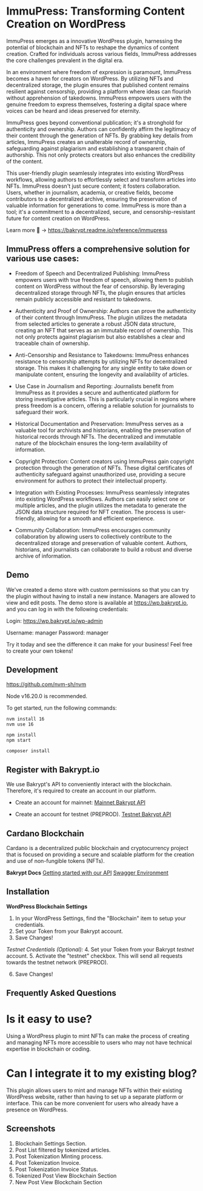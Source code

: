 # ImmuPress: Transforming Content Creation on WordPress

ImmuPress emerges as a innovative WordPress plugin, harnessing the potential of blockchain and NFTs to reshape the dynamics of content creation. Crafted for individuals across various fields, ImmuPress addresses the core challenges prevalent in the digital era.

In an environment where freedom of expression is paramount, ImmuPress becomes a haven for creators on WordPress. By utilizing NFTs and decentralized storage, the plugin ensures that published content remains resilient against censorship, providing a platform where ideas can flourish without apprehension of takedowns. ImmuPress empowers users with the genuine freedom to express themselves, fostering a digital space where voices can be heard and ideas preserved for eternity.

ImmuPress goes beyond conventional publication; it's a stronghold for authenticity and ownership. Authors can confidently affirm the legitimacy of their content through the generation of NFTs. By grabbing key details from articles, ImmuPress creates an unalterable record of ownership, safeguarding against plagiarism and establishing a transparent chain of authorship. This not only protects creators but also enhances the credibility of the content.

This user-friendly plugin seamlessly integrates into existing WordPress workflows, allowing authors to effortlessly select and transform articles into NFTs. ImmuPress doesn't just secure content; it fosters collaboration. Users, whether in journalism, academia, or creative fields, become contributors to a decentralized archive, ensuring the preservation of valuable information for generations to come. ImmuPress is more than a tool; it's a commitment to a decentralized, secure, and censorship-resistant future for content creation on WordPress.

Learn more 🚀 -> https://bakrypt.readme.io/reference/immupress

## ImmuPress offers a comprehensive solution for various use cases:


* Freedom of Speech and Decentralized Publishing:
ImmuPress empowers users with true freedom of speech, allowing them to publish content on WordPress without the fear of censorship. By leveraging decentralized storage through NFTs, the plugin ensures that articles remain publicly accessible and resistant to takedowns.

* Authenticity and Proof of Ownership:
Authors can prove the authenticity of their content through ImmuPress. The plugin utilizes the metadata from selected articles to generate a robust JSON data structure, creating an NFT that serves as an immutable record of ownership. This not only protects against plagiarism but also establishes a clear and traceable chain of ownership.

* Anti-Censorship and Resistance to Takedowns:
ImmuPress enhances resistance to censorship attempts by utilizing NFTs for decentralized storage. This makes it challenging for any single entity to take down or manipulate content, ensuring the longevity and availability of articles.

* Use Case in Journalism and Reporting:
Journalists benefit from ImmuPress as it provides a secure and authenticated platform for storing investigative articles. This is particularly crucial in regions where press freedom is a concern, offering a reliable solution for journalists to safeguard their work.

* Historical Documentation and Preservation:
ImmuPress serves as a valuable tool for archivists and historians, enabling the preservation of historical records through NFTs. The decentralized and immutable nature of the blockchain ensures the long-term availability of information.

* Copyright Protection:
Content creators using ImmuPress gain copyright protection through the generation of NFTs. These digital certificates of authenticity safeguard against unauthorized use, providing a secure environment for authors to protect their intellectual property.

* Integration with Existing Processes:
ImmuPress seamlessly integrates into existing WordPress workflows. Authors can easily select one or multiple articles, and the plugin utilizes the metadata to generate the JSON data structure required for NFT creation. The process is user-friendly, allowing for a smooth and efficient experience.

* Community Collaboration:
ImmuPress encourages community collaboration by allowing users to collectively contribute to the decentralized storage and preservation of valuable content. Authors, historians, and journalists can collaborate to build a robust and diverse archive of information.

## Demo

We've created a demo store with custom permissions so that you can try the plugin without having to install a new instance. Managers are allowed to view and edit posts. The demo store is available at https://wp.bakrypt.io, and you can log in with the following credentials:

Login:
https://wp.bakrypt.io/wp-admin

Username: manager
Password: manager

Try it today and see the difference it can make for your business! Feel free to create your own tokens!

## Development

https://github.com/nvm-sh/nvm

Node v16.20.0 is recommended.

To get started, run the following commands:

```text
nvm install 16
nvm use 16

npm install
npm start

composer install
```

## Register with Bakrypt.io

We use Bakrypt's API to conveniently interact with the blockchain. Therefore, it's required to create an account in our platform.

-   Create an account for mainnet:
    [Mainnet Bakrypt API](https://bakrypt.io/account/login/)

-   Create an account for testnet (PREPROD).
    [Testnet Bakrypt API](https://testnet.bakrypt.io/account/login/)

## Cardano Blockchain

Cardano is a decentralized public blockchain and cryptocurrency project that is focused on providing a secure and scalable platform for the creation and use of non-fungible tokens (NFTs).

**Bakrypt Docs**
[Getting started with our API](https://bakrypt.readme.io/reference/getting-started-with-your-api)
[Swagger Environment](https://bakrypt.io/docs/)

## Installation

**WordPress Blockchain Settings**

1. In your WordPress Settings, find the "Blockchain" item to setup your credentials.
2. Set your Token from your Bakrypt account.
3. Save Changes!

_Testnet Credentials (Optional):_ 
4. Set your Token from your Bakrypt _testnet_ account. 
5. Activate the "testnet" checkbox. This will send all requests towards the testnet network (PREPROD). 

6. Save Changes!

## Frequently Asked Questions

# Is it easy to use?

Using a WordPress plugin to mint NFTs can make the process of creating and managing NFTs more accessible to users who may not have technical expertise in blockchain or coding.

# Can I integrate it to my existing blog?

This plugin allows users to mint and manage NFTs within their existing WordPress website, rather than having to set up a separate platform or interface. This can be more convenient for users who already have a presence on WordPress.


## Screenshots

1. Blockchain Settings Section.
2. Post List filtered by tokenized articles.
3. Post Tokenization Minting process.
4. Post Tokenization Invoice.
5. Post Tokenization Invoice Status.
6. Tokenized Post View Blockchain Section
7. New Post View Blockchain Section
